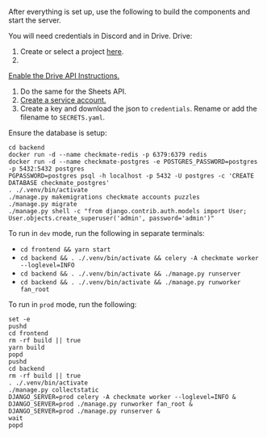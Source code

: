 After everything is set up, use the following to build the components and start the server.

You will need credentials in Discord and in Drive.
Drive:
1. Create or select a project [here](https://console.developers.google.com/).
1.
[Enable the Drive API Instructions.](https://developers.google.com/drive/api/v3/enable-drive-api)
1. Do the same for the Sheets API.
1. [Create a service account.](https://console.cloud.google.com/iam-admin/serviceaccounts)
1. Create a key and download the json to `credentials`. Rename or add the filename to `SECRETS.yaml`.

Ensure the database is setup:
```
cd backend
docker run -d --name checkmate-redis -p 6379:6379 redis
docker run -d --name checkmate-postgres -e POSTGRES_PASSWORD=postgres -p 5432:5432 postgres
PGPASSWORD=postgres psql -h localhost -p 5432 -U postgres -c 'CREATE DATABASE checkmate_postgres'
. ./.venv/bin/activate
./manage.py makemigrations checkmate accounts puzzles
./manage.py migrate
./manage.py shell -c "from django.contrib.auth.models import User; User.objects.create_superuser('admin', password='admin')"
```

To run in `dev` mode, run the following in separate terminals:
- `cd frontend && yarn start`
- `cd backend && . ./.venv/bin/activate && celery -A checkmate worker --loglevel=INFO`
- `cd backend && . ./.venv/bin/activate && ./manage.py runserver`
- `cd backend && . ./.venv/bin/activate && ./manage.py runworker fan_root`

To run in `prod` mode, run the following:
```
set -e
pushd
cd frontend
rm -rf build || true
yarn build
popd
pushd
cd backend
rm -rf build || true
. ./.venv/bin/activate
./manage.py collectstatic
DJANGO_SERVER=prod celery -A checkmate worker --loglevel=INFO &
DJANGO_SERVER=prod ./manage.py runworker fan_root &
DJANGO_SERVER=prod ./manage.py runserver &
wait
popd
```
